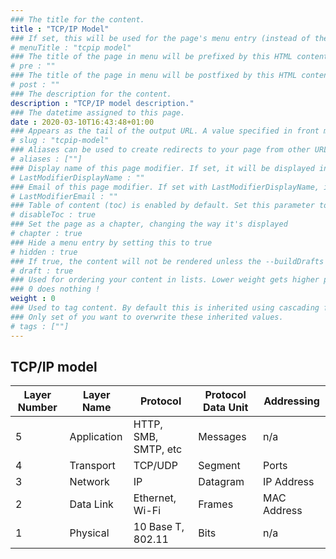 ```yaml
---
### The title for the content.
title : "TCP/IP Model"
### If set, this will be used for the page's menu entry (instead of the `title` attribute)
# menuTitle : "tcpip model"
### The title of the page in menu will be prefixed by this HTML content
# pre : ""
### The title of the page in menu will be postfixed by this HTML content
# post : ""
### The description for the content.
description : "TCP/IP model description."
### The datetime assigned to this page.
date : 2020-03-10T16:43:48+01:00
### Appears as the tail of the output URL. A value specified in front matter will override the segment of the URL based on the filename.
# slug : "tcpip-model"
### Aliases can be used to create redirects to your page from other URLs.
# aliases : [""]
### Display name of this page modifier. If set, it will be displayed in the footer.
# LastModifierDisplayName : ""
### Email of this page modifier. If set with LastModifierDisplayName, it will be displayed in the footer
# LastModifierEmail : ""
### Table of content (toc) is enabled by default. Set this parameter to true to disable it.
# disableToc : true
### Set the page as a chapter, changing the way it's displayed
# chapter : true
### Hide a menu entry by setting this to true
# hidden : true
### If true, the content will not be rendered unless the --buildDrafts flag is passed to the hugo command.
# draft : true
### Used for ordering your content in lists. Lower weight gets higher precedence. So content with lower weight will come first.
### 0 does nothing !
weight : 0
### Used to tag content. By default this is inherited using cascading from _index.md files
### Only set of you want to overwrite these inherited values.
# tags : [""]
---
```


## TCP/IP model

| Layer Number   | Layer Name    | Protocol             | Protocol Data Unit  | Addressing    |
| -------------- | ------------- | ---------------------|-------------------- | ------------- |
|5               | Application   | HTTP, SMB, SMTP, etc | Messages            |  n/a          |
|4               | Transport     | TCP/UDP              | Segment             |  Ports        |
|3               | Network       | IP                   | Datagram            |  IP Address   |
|2               | Data Link     | Ethernet, Wi-Fi      | Frames              |  MAC Address  |
|1               | Physical      | 10 Base T, 802.11    | Bits                |  n/a          |
